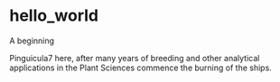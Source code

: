 # hello_world
A beginning

Pinguicula7 here, after many years of breeding and other analytical applications in the Plant Sciences commence the burning of the ships.
